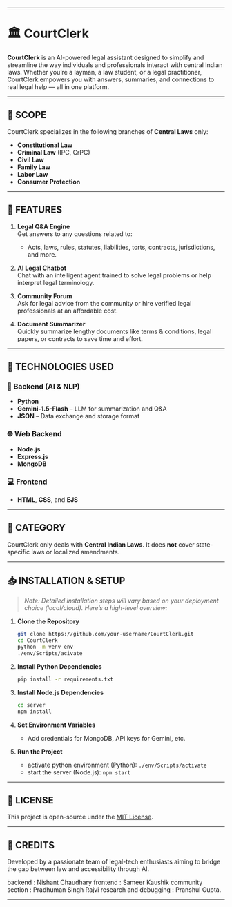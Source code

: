 
---

# 🏛️ CourtClerk

**CourtClerk** is an AI-powered legal assistant designed to simplify and streamline the way individuals and professionals interact with central Indian laws. Whether you’re a layman, a law student, or a legal practitioner, CourtClerk empowers you with answers, summaries, and connections to real legal help — all in one platform.

---

## 📜 SCOPE

CourtClerk specializes in the following branches of **Central Laws** only:

- **Constitutional Law**
- **Criminal Law** (IPC, CrPC)
- **Civil Law**
- **Family Law**
- **Labor Law**
- **Consumer Protection**

---


## 🚀 FEATURES

1. **Legal Q&A Engine**  
   Get answers to any questions related to:
   - Acts, laws, rules, statutes, liabilities, torts, contracts, jurisdictions, and more.

2. **AI Legal Chatbot**  
   Chat with an intelligent agent trained to solve legal problems or help interpret legal terminology.

3. **Community Forum**  
   Ask for legal advice from the community or hire verified legal professionals at an affordable cost.

4. **Document Summarizer**  
   Quickly summarize lengthy documents like terms & conditions, legal papers, or contracts to save time and effort.

---

## 🧠 TECHNOLOGIES USED

### 🐍 Backend (AI & NLP)
- **Python**
- **Gemini-1.5-Flash** – LLM for summarization and Q&A
- **JSON** – Data exchange and storage format

### 🌐 Web Backend
- **Node.js**
- **Express.js**
- **MongoDB**

### 💻 Frontend
- **HTML**, **CSS**, and **EJS**

---

## 📌 CATEGORY

CourtClerk only deals with **Central Indian Laws**. It does **not** cover state-specific laws or localized amendments.

---

## 📥 INSTALLATION & SETUP

> _Note: Detailed installation steps will vary based on your deployment choice (local/cloud). Here’s a high-level overview:_

1. **Clone the Repository**
   ```bash
   git clone https://github.com/your-username/CourtClerk.git
   cd CourtClerk
   python -m venv env
   ./env/Scripts/acivate
   ```

2. **Install Python Dependencies**
   ```bash
   pip install -r requirements.txt
   ```

3. **Install Node.js Dependencies**
   ```bash
   cd server
   npm install
   ```

4. **Set Environment Variables**
   - Add credentials for MongoDB, API keys for Gemini, etc.

5. **Run the Project**
   - activate python environment (Python): `./env/Scripts/activate`
   - start the server (Node.js): `npm start`
  

---

## 📄 LICENSE

This project is open-source under the [MIT License](LICENSE).

---

## 👥 CREDITS

Developed by a passionate team of legal-tech enthusiasts aiming to bridge the gap between law and accessibility through AI.

backend : Nishant Chaudhary
frontend : Sameer Kaushik
community section : Pradhuman Singh Rajvi
research and debugging : Pranshul Gupta.

---

